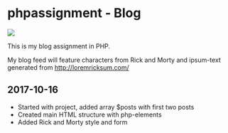 # phpassignment - Blog

<img src="https://media.giphy.com/media/7rQf04hfkMx9K/giphy.gif">

This is my blog assignment in PHP.

My blog feed will feature characters from Rick and Morty and ipsum-text
generated from http://loremricksum.com/

## 2017-10-16
- Started with project, added array $posts with first two posts
- Created main HTML structure with php-elements
- Added Rick and Morty style and form
